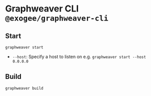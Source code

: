 # Graphweaver CLI `@exogee/graphweaver-cli`

## Start

```shell
graphweaver start
```

- `--host`: Specify a host to listen on e.g. `graphweaver start --host 0.0.0.0`

## Build

```shell
graphweaver build
```

